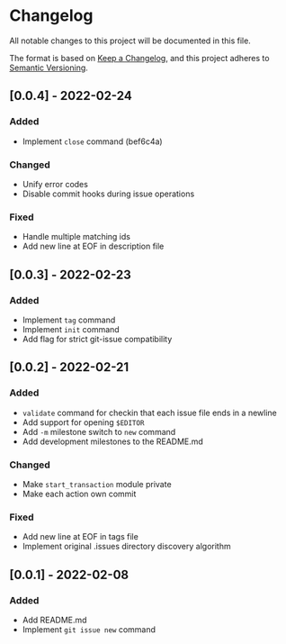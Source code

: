 # Changelog

All notable changes to this project will be documented in this file.

The format is based on [Keep a Changelog](https://keepachangelog.com/en/1.0.0/),
and this project adheres to [Semantic Versioning](https://semver.org/spec/v2.0.0.html).

## [0.0.4] - 2022-02-24

### Added

- Implement `close` command (bef6c4a)

### Changed

- Unify error codes
- Disable commit hooks during issue operations

### Fixed

- Handle multiple matching ids
- Add new line at EOF in description file

## [0.0.3] - 2022-02-23

### Added

- Implement `tag` command
- Implement `init` command
- Add flag for strict git-issue compatibility

## [0.0.2] - 2022-02-21

### Added

- `validate` command for checkin that each issue file ends in a newline
- Add support for opening `$EDITOR`
- Add `-m` milestone switch to `new` command
- Add development milestones to the README.md

### Changed

- Make `start_transaction` module private
- Make each action own commit

### Fixed

- Add new line at EOF in tags file
- Implement original .issues directory discovery algorithm

## [0.0.1] - 2022-02-08

### Added

- Add README.md
- Implement `git issue new` command
